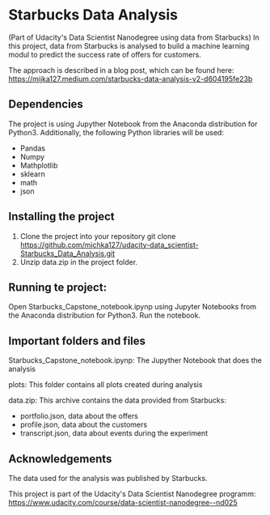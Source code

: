 # Starbucks Data Analysis
(Part of Udacity's Data Scientist Nanodegree using data from Starbucks) 
In this project, data from Starbucks is analysed to build a machine learning modul to predict the success rate of offers for customers.

The approach is described in a blog post, which can be found here:
https://mijka127.medium.com/starbucks-data-analysis-v2-d604195fe23b

## Dependencies
The project is using Jupyther Notebook from the Anaconda distribution for Python3.
Additionally, the following Python libraries will be used:
- Pandas
- Numpy
- Mathplotlib
- sklearn
- math
- json

## Installing the project
1. Clone the project into your repository
git clone https://github.com/michka127/udacity-data_scientist-Starbucks_Data_Analysis.git
2. Unzip data.zip in the project folder.

## Running te project:
Open Starbucks_Capstone_notebook.ipynp using Jupyter Notebooks from the Anaconda distribution for Python3.
Run the notebook.

## Important folders and files
Starbucks_Capstone_notebook.ipynp: The Jupyther Notebook that does the analysis

plots: This folder contains all plots created during analysis

data.zip: This archive contains the data provided from Starbucks:
- portfolio.json, data about the offers
- profile.json, data about the customers
- transcript.json, data about events during the experiment

## Acknowledgements
The data used for the analysis was published by Starbucks.

This project is part of the Udacity's Data Scientist Nanodegree programm: https://www.udacity.com/course/data-scientist-nanodegree--nd025
